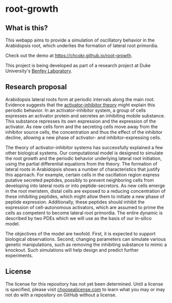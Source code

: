 # root-growth

## What is this?

This webapp aims to provide a simulation of oscillatory behavior in the
Arabidopsis root, which underlies the formation of lateral root primordia.

Check out the demo at https://chcokr.github.io/root-growth.

This project is being developed as part of a research project at Duke
University's [Benfey Laboratory](http://sites.duke.edu/benfey/).

## Research proposal

Arabidopsis lateral roots form at periodic intervals along the main root.
Evidence suggests that the [activator-inhibitor
theory](http://engineering.ucsb.edu/~moehlis/APC514/2002_1.pdf) might explain
this periodic behavior.
In an activator-inhibitor system, a group of cells expresses an activator
protein and secretes an inhibiting mobile substance.
This substance represses its own expression and the expression of the activator.
As new cells form and the secreting cells move away from the inhibitor source
cells, the concentration and thus the effect of the inhibitor decline, allowing
a new phase of activator- and inhibitor-expressing cells.

The theory of activator-inhibitor systems has successfully explained a few
other biological systems.
Our computational model is designed to simulate the root growth and the periodic
behavior underlying lateral root initiation, using the partial differential
equations from the theory.
The formation of lateral roots in Arabidopsis shows a number of characteristics
that justify this approach.
For example, certain cells in the oscillation region express putative secreted
peptides, possibly to prevent neighboring cells from developing into lateral
roots or into peptide-secretors.
As new cells emerge in the root meristem, distal cells are exposed to a reducing
concentration of these inhibiting peptides, which might allow them to initiate a
new phase of peptide expression.
Additionally, these peptides should inhibit the expression of cell-autonomous
activators, which are assumed to prime the cells as competent to become lateral
root primordia.
The entire dynamic is described by two PDEs which we will use as the basis of
our in-silico model.

The objectives of the model are twofold.
First, it is expected to support biological observations.
Second, changing parameters can simulate various genetic manipulations, such as
removing the inhibiting substance to mimic a knockout.
Such simulations will help design and predict further experiments.

## License

The license for this repository has not yet been determined.
Until a license is specified, please visit
[choosealicense.com](http://choosealicense.com/licenses/no-license/) to learn
what you may or may not do with a repository on GitHub without a license.
